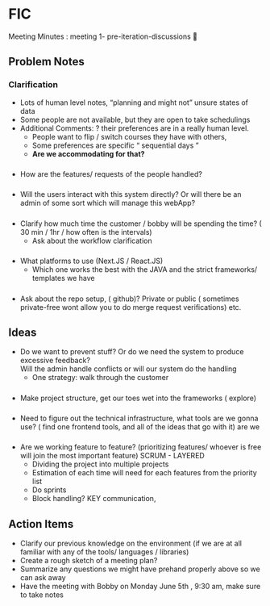 # FIC

Meeting Minutes : meeting 1- pre-iteration-discussions 🤝

## Problem Notes

### Clarification

- Lots of human level notes, “planning and might not” unsure states of data
- Some people are not available, but they are open to take schedulings
- Additional Comments: ? their preferences are in a really human level.
  - People want to flip / switch courses they have with others,
  - Some preferences are specific “ sequential days ”
  - **Are we accommodating for that?**

#####

- How are the features/ requests of the people handled?

#####

- Will the users interact with this system directly? Or will there be an admin of some sort which will manage this webApp?

#####

- Clarify how much time the customer / bobby will be spending the time? ( 30 min / 1hr / how often is the intervals)
  - Ask about the workflow clarification

#####

- What platforms to use (Next.JS / React.JS)
  - Which one works the best with the JAVA and the strict frameworks/ templates we have

#####

- Ask about the repo setup, ( github)? Private or public ( sometimes private-free wont allow you to do merge request verifications) etc.

## Ideas

- Do we want to prevent stuff? Or do we need the system to produce excessive feedback?  
    Will the admin handle conflicts or will our system do the handling
  - One strategy: walk through the customer

#####

- Make project structure, get our toes wet into the frameworks ( explore)

#####

- Need to figure out the technical infrastructure, what tools are we gonna use? ( find one frontend tools, and all of the ideas that go with it) are we

#####

- Are we working feature to feature? (prioritizing features/ whoever is free will join the most important feature) SCRUM - LAYERED
  - Dividing the project into multiple projects
  - Estimation of each time will need for each features from the priority list
  - Do sprints
  - Block handling? KEY communication,

## Action Items

- Clarify our previous knowledge on the environment (if we are at all familiar with any of the tools/ languages / libraries)
- Create a rough sketch of a meeting plan?
- Summarize any questions we might have prehand properly above so we can ask away
- Have the meeting with Bobby on Monday June 5th , 9:30 am, make sure to take notes
